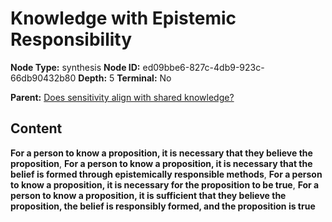 # Knowledge with Epistemic Responsibility

**Node Type:** synthesis
**Node ID:** ed09bbe6-827c-4db9-923c-66db90432b80
**Depth:** 5
**Terminal:** No

**Parent:** [Does sensitivity align with shared knowledge?](does-sensitivity-align-with-shared-knowledge-antithesis-04b27fe2-fc9d-43c5-a301-96aa1f3d06ec.md)

## Content

**For a person to know a proposition, it is necessary that they believe the proposition**, **For a person to know a proposition, it is necessary that the belief is formed through epistemically responsible methods**, **For a person to know a proposition, it is necessary for the proposition to be true**, **For a person to know a proposition, it is sufficient that they believe the proposition, the belief is responsibly formed, and the proposition is true**
